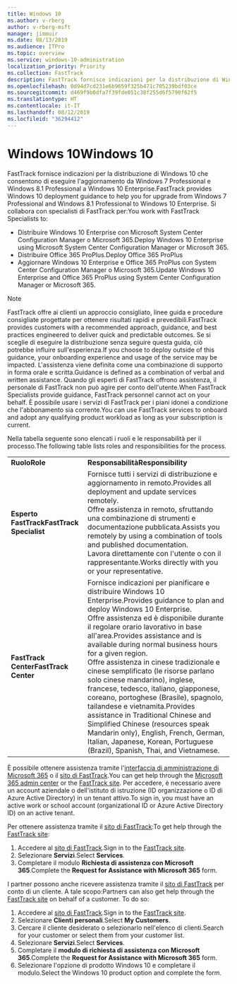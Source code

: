 ```yaml
---
title: Windows 10
ms.author: v-rberg
author: v-rberg-msft
manager: jimmuir
ms.date: 08/13/2019
ms.audience: ITPro
ms.topic: overview
ms.service: windows-10-administration
localization_priority: Priority
ms.collection: FastTrack
description: FastTrack fornisce indicazioni per la distribuzione di Windows 10 che consentono di eseguire l'aggiornamento da Windows 7 Professional e Windows 8.1 Professional a Windows 10 Enterprise.
ms.openlocfilehash: 0d94d7cd231e6b9659f325b471c705239bdf03ce
ms.sourcegitcommit: d469f9b0dfa7f39fde051c38f255d6f5790f62f5
ms.translationtype: HT
ms.contentlocale: it-IT
ms.lasthandoff: 08/12/2019
ms.locfileid: "36294412"
---
```

# <a name="windows-10"></a><span data-ttu-id="678af-103">Windows 10</span><span class="sxs-lookup"><span data-stu-id="678af-103">Windows 10</span></span>

<span data-ttu-id="678af-104">FastTrack fornisce indicazioni per la distribuzione di Windows 10 che consentono di eseguire l'aggiornamento da Windows 7 Professional e Windows 8.1 Professional a Windows 10 Enterprise.</span><span class="sxs-lookup"><span data-stu-id="678af-104">FastTrack provides Windows 10 deployment guidance to help you for upgrade from Windows 7 Professional and Windows 8.1 Professional to Windows 10 Enterprise.</span></span> <span data-ttu-id="678af-105">Si collabora con specialisti di FastTrack per:</span><span class="sxs-lookup"><span data-stu-id="678af-105">You work with FastTrack Specialists to:</span></span>

- <span data-ttu-id="678af-106">Distribuire Windows 10 Enterprise con Microsoft System Center Configuration Manager o Microsoft 365.</span><span class="sxs-lookup"><span data-stu-id="678af-106">Deploy Windows 10 Enterprise using Microsoft System Center Configuration Manager or Microsoft 365.</span></span>
- <span data-ttu-id="678af-107">Distribuire Office 365 ProPlus.</span><span class="sxs-lookup"><span data-stu-id="678af-107">Deploy Office 365 ProPlus</span></span> 
- <span data-ttu-id="678af-108">Aggiornare Windows 10 Enterprise e Office 365 ProPlus con System Center Configuration Manager o Microsoft 365.</span><span class="sxs-lookup"><span data-stu-id="678af-108">Update Windows 10 Enterprise and Office 365 ProPlus using System Center Configuration Manager or Microsoft 365.</span></span>
  
> [!NOTE]
> <span data-ttu-id="678af-109">FastTrack offre ai clienti un approccio consigliato, linee guida e procedure consigliate progettate per ottenere risultati rapidi e prevedibili.</span><span class="sxs-lookup"><span data-stu-id="678af-109">FastTrack provides customers with a recommended approach, guidance, and best practices engineered to deliver quick and predictable outcomes.</span></span> <span data-ttu-id="678af-110">Se si sceglie di eseguire la distribuzione senza seguire questa guida, ciò potrebbe influire sull'esperienza.</span><span class="sxs-lookup"><span data-stu-id="678af-110">If you choose to deploy outside of this guidance, your onboarding experience and usage of the service may be impacted.</span></span> <span data-ttu-id="678af-111">L'assistenza viene definita come una combinazione di supporto in forma orale e scritta.</span><span class="sxs-lookup"><span data-stu-id="678af-111">Guidance is defined as a combination of verbal and written assistance.</span></span> <span data-ttu-id="678af-112">Quando gli esperti di FastTrack offrono assistenza, il personale di FastTrack non può agire per conto dell'utente.</span><span class="sxs-lookup"><span data-stu-id="678af-112">When FastTrack Specialists provide guidance, FastTrack personnel cannot act on your behalf.</span></span> <span data-ttu-id="678af-113">È possibile usare i servizi di FastTrack per i piani idonei a condizione che l'abbonamento sia corrente.</span><span class="sxs-lookup"><span data-stu-id="678af-113">You can use FastTrack services to onboard and adopt any qualifying product workload as long as your subscription is current.</span></span>  
    
<span data-ttu-id="678af-114">Nella tabella seguente sono elencati i ruoli e le responsabilità per il processo.</span><span class="sxs-lookup"><span data-stu-id="678af-114">The following table lists roles and responsibilities for the process.</span></span>

|||
|:-----|:-----|
|<span data-ttu-id="678af-115">**Ruolo**</span><span class="sxs-lookup"><span data-stu-id="678af-115">**Role**</span></span> <br/> |<span data-ttu-id="678af-116">**Responsabilità**</span><span class="sxs-lookup"><span data-stu-id="678af-116">**Responsibility**</span></span> <br/> |
|<span data-ttu-id="678af-117">**Esperto FastTrack**</span><span class="sxs-lookup"><span data-stu-id="678af-117">**FastTrack Specialist**</span></span> <br/> |<span data-ttu-id="678af-118">Fornisce tutti i servizi di distribuzione e aggiornamento in remoto.</span><span class="sxs-lookup"><span data-stu-id="678af-118">Provides all deployment and update services remotely.</span></span>  <br/> <span data-ttu-id="678af-119">Offre assistenza in remoto, sfruttando una combinazione di strumenti e documentazione pubblicata.</span><span class="sxs-lookup"><span data-stu-id="678af-119">Assists you remotely by using a combination of tools and published documentation.</span></span> <br/> <span data-ttu-id="678af-120">Lavora direttamente con l'utente o con il rappresentante.</span><span class="sxs-lookup"><span data-stu-id="678af-120">Works directly with you or your representative.</span></span>|
|<span data-ttu-id="678af-121">**FastTrack Center**</span><span class="sxs-lookup"><span data-stu-id="678af-121">**FastTrack Center**</span></span>  <br/> |<span data-ttu-id="678af-122">Fornisce indicazioni per pianificare e distribuire Windows 10 Enterprise.</span><span class="sxs-lookup"><span data-stu-id="678af-122">Provides guidance to plan and deploy Windows 10 Enterprise.</span></span>   <br/> <span data-ttu-id="678af-123">Offre assistenza ed è disponibile durante il regolare orario lavorativo in base all'area.</span><span class="sxs-lookup"><span data-stu-id="678af-123">Provides assistance and is available during normal business hours for a given region.</span></span> <br/> <span data-ttu-id="678af-124">Offre assistenza in cinese tradizionale e cinese semplificato (le risorse parlano solo cinese mandarino), inglese, francese, tedesco, italiano, giapponese, coreano, portoghese (Brasile), spagnolo, tailandese e vietnamita.</span><span class="sxs-lookup"><span data-stu-id="678af-124">Provides assistance in Traditional Chinese and Simplified Chinese (resources speak Mandarin only), English, French, German, Italian, Japanese, Korean, Portuguese (Brazil), Spanish, Thai, and Vietnamese.</span></span>|
 
<span data-ttu-id="678af-125">È possibile ottenere assistenza tramite l'[interfaccia di amministrazione di Microsoft 365](https://go.microsoft.com/fwlink/?linkid=2032704) o il [sito di FastTrack](https://go.microsoft.com/fwlink/?linkid=780698).</span><span class="sxs-lookup"><span data-stu-id="678af-125">You can get help through the [Microsoft 365 admin center](https://go.microsoft.com/fwlink/?linkid=2032704) or the [FastTrack site](https://go.microsoft.com/fwlink/?linkid=780698).</span></span> <span data-ttu-id="678af-126">Per accedere, è necessario avere un account aziendale o dell'istituto di istruzione (ID organizzazione o ID di Azure Active Directory) in un tenant attivo.</span><span class="sxs-lookup"><span data-stu-id="678af-126">To sign in, you must have an active work or school account (organizational ID or Azure Active Directory ID) on an active tenant.</span></span> 

<span data-ttu-id="678af-127">Per ottenere assistenza tramite il [sito di FastTrack](https://go.microsoft.com/fwlink/?linkid=780698):</span><span class="sxs-lookup"><span data-stu-id="678af-127">To get help through the [FastTrack site](https://go.microsoft.com/fwlink/?linkid=780698):</span></span> 
1.  <span data-ttu-id="678af-128">Accedere al [sito di FastTrack](https://go.microsoft.com/fwlink/?linkid=780698).</span><span class="sxs-lookup"><span data-stu-id="678af-128">Sign in to the [FastTrack site](https://go.microsoft.com/fwlink/?linkid=780698).</span></span> 
2.  <span data-ttu-id="678af-129">Selezionare **Servizi**.</span><span class="sxs-lookup"><span data-stu-id="678af-129">Select **Services**.</span></span>
3.  <span data-ttu-id="678af-130">Completare il modulo **Richiesta di assistenza con Microsoft 365**.</span><span class="sxs-lookup"><span data-stu-id="678af-130">Complete the **Request for Assistance with Microsoft 365** form.</span></span>
  
<span data-ttu-id="678af-p104">I partner possono anche ricevere assistenza tramite il [sito di FastTrack](https://go.microsoft.com/fwlink/?linkid=780698) per conto di un cliente. A tale scopo:</span><span class="sxs-lookup"><span data-stu-id="678af-p104">Partners can also get help through the [FastTrack site](https://go.microsoft.com/fwlink/?linkid=780698) on behalf of a customer. To do so:</span></span>
1.  <span data-ttu-id="678af-133">Accedere al [sito di FastTrack](https://go.microsoft.com/fwlink/?linkid=780698).</span><span class="sxs-lookup"><span data-stu-id="678af-133">Sign in to the [FastTrack site](https://go.microsoft.com/fwlink/?linkid=780698).</span></span> 
2.  <span data-ttu-id="678af-134">Selezionare **Clienti personali**.</span><span class="sxs-lookup"><span data-stu-id="678af-134">Select **My Customers**.</span></span>
3.  <span data-ttu-id="678af-135">Cercare il cliente desiderato o selezionarlo nell'elenco di clienti.</span><span class="sxs-lookup"><span data-stu-id="678af-135">Search for your customer or select them from your customer list.</span></span>
4.  <span data-ttu-id="678af-136">Selezionare **Servizi**.</span><span class="sxs-lookup"><span data-stu-id="678af-136">Select **Services**.</span></span>
5.  <span data-ttu-id="678af-137">Completare il **modulo di richiesta di assistenza con Microsoft 365**.</span><span class="sxs-lookup"><span data-stu-id="678af-137">Complete the **Request for Assistance with Microsoft 365** form.</span></span>
6.  <span data-ttu-id="678af-138">Selezionare l'opzione di prodotto Windows 10 e completare il modulo.</span><span class="sxs-lookup"><span data-stu-id="678af-138">Select the Windows 10 product option and complete the form.</span></span>
 